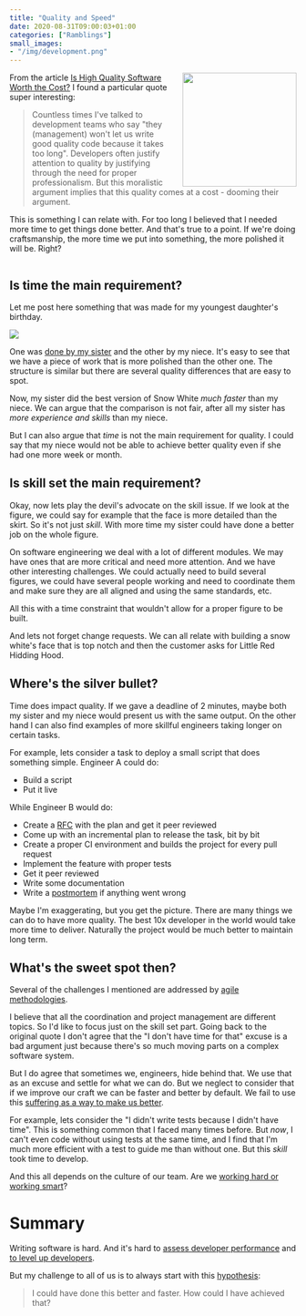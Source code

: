 ```yaml
---
title: "Quality and Speed"
date: 2020-08-31T09:00:03+01:00
categories: ["Ramblings"]
small_images:
- "/img/development.png"
---
```


<img src='/img/development.png' style='float:right; width:200px;margin-left:15px'/>

From the article [Is High Quality Software Worth the
Cost?](https://martinfowler.com/articles/is-quality-worth-cost.html) I found a
particular quote super interesting:

> Countless times I've talked to development teams who say "they (management)
> won't let us write good quality code because it takes too long". Developers
> often justify attention to quality by justifying through the need for proper
> professionalism. But this moralistic argument implies that this quality comes
> at a cost - dooming their argument.

This is something I can relate with. For too long I believed that I needed more
time to get things done better. And that's true to a point. If we're doing
craftsmanship, the more time we put into something, the more polished it will be.
Right?

<div style='clear:both'></div>
<!--more-->

## Is time the main requirement?

Let me post here something that was made for my youngest daughter's birthday.

<img src='/img/snowhite.jpg' />

One was [done by my
sister](https://www.instagram.com/p/CEfSjD_jkFS/?utm_source=ig_web_copy_link)
and the other by my niece. It's easy to see that we have a piece of work that is more
polished than the other one. The structure is similar but there are several
quality differences that are easy to spot.

Now, my sister did the best version of Snow White _much faster_ than my niece.
We can argue that the comparison is not fair, after all my sister has _more
experience and skills_ than my niece.

But I can also argue that _time_ is not the main requirement for quality. I
could say that my niece would not be able to achieve better quality even if she
had one more week or month.

## Is skill set the main requirement?

Okay, now lets play the devil's advocate on the skill issue. If we look at the
figure, we could say for example that the face is more detailed than the skirt.
So it's not just _skill_. With more time my sister could have done a better job
on the whole figure.

On software engineering we deal with a lot of different modules. We may have
ones that are more critical and need more attention. And we have other
interesting challenges. We could actually need to build several figures, we
could have several people working and need to coordinate them and make sure they
are all aligned and using the same standards, etc.

All this with a time constraint that wouldn't allow for a proper figure to be
built.

And lets not forget change requests. We can all relate with building a snow
white's face that is top notch and then the customer asks for Little Red Hidding
Hood.

## Where's the silver bullet?

Time does impact quality. If we gave a deadline of 2 minutes, maybe both my
sister and my niece would present us with the same output. On the other hand I
can also find examples of more skillful engineers taking longer on certain
tasks.

For example, lets consider a task to deploy a small script that does something
simple. Engineer A could do:

* Build a script
* Put it live

While Engineer B would do:

* Create a
  [RFC](https://engineering-management.space/post/rfc-driven-development/) with
  the plan and get it peer reviewed
* Come up with an incremental plan to release the task, bit by bit
* Create a proper CI environment and builds the project for every pull request
* Implement the feature with proper tests
* Get it peer reviewed
* Write some documentation
* Write a
  [postmortem](https://engineering-management.space/post/postmortem-culture/) if anything went wrong

Maybe I'm exaggerating, but you get the picture. There are many things we can do
to have more quality. The best 10x developer in the world would take more time
to deliver. Naturally the project would be much better to maintain long term.

## What's the sweet spot then?

Several of the challenges I mentioned are addressed by [agile
methodologies](http://localhost:1313/post/agile-continuous-improvement/).

I believe that all the coordination and project management are different
topics. So I'd like to focus just on the skill set part. Going back to the
original quote I don't agree that the "I don't have time for that" excuse is a
bad argument just because there's so much moving parts on a complex software
system.

But I do agree that sometimes we, engineers, hide behind that. We use that as an
excuse and settle for what we can do. But we neglect to consider that if we
improve our craft we can be faster and better by default. We fail to use this
[suffering as a way to make us
better](http://localhost:1313/post/suffering-and-progress/).

For example, lets consider the "I didn't write tests because I didn't have
time". This is something common that I faced many times before. But _now_, I
can't even code without using tests at the same time, and I find that I'm much
more efficient with a test to guide me than without one. But this _skill_ took
time to develop.

And this all depends on the culture of our team. Are we [working hard or working
smart](https://engineering-management.space/post/work-smart-vs-work-hard/)?

# Summary

Writing software is hard. And it's hard to [assess developer
performance](http://localhost:1313/post/performance-appraisal-methods/) and [to
level up developers](http://localhost:1313/post/leveling-up-developers/).

But my challenge to all of us is to always start with this
[hypothesis](http://localhost:1313/post/less-opinions-more-hypotheses/): 

> I could have done this better and faster. How could I have achieved that?

